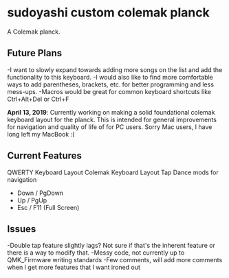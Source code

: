 # sudoyashi custom colemak planck

A Colemak planck.


## Future Plans

-I want to slowly expand towards adding more songs on the list and add the functionality to this keyboard. 
-I would also like to find more comfortable ways to add parentheses, brackets, etc. for better programming and less mess-ups. 
-Macros would be great for common keyboard shortcuts like Ctrl+Alt+Del or Ctrl+F

**April 13, 2019**: Currently working on making a solid foundational colemak keyboard layout for the planck. This is intended for general improvements for navigation and quality of life of for PC users. Sorry Mac users, I have long left my MacBook :(

## Current Features

QWERTY Keyboard Layout
Colemak Keyboard Layout
Tap Dance mods for navigation
- Down / PgDown
- Up / PgUp
- Esc / F11 (Full Screen)

## Issues

-Double tap feature slightly lags? Not sure if that's the inherent feature or there is a way to modify that. 
-Messy code, not currently up to QMK_Firmware writing standards
-Few comments, will add more comments when I get more features that I want ironed out

